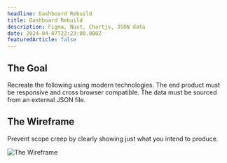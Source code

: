 ```yaml
---
headline: Dashboard Rebuild
title: Dashboard Rebuild
description: Figma, Nuxt, Chartjs, JSON data
date: 2024-04-07T22:23:00.000Z
featuredArticle: false
---
```


## The Goal

Recreate the following using modern technologies. The end product must be
responsive and cross browser compatible. The data must be sourced from an external JSON file.

## The Wireframe

Prevent scope creep by clearly showing just what you intend to produce.

![The Wireframe](/images/uploads/dashboard-wireframe.png "The Wireframe")

